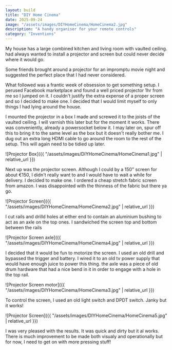 ```yaml
---
layout: build
title: "DIY Home Cinema"
date: 2025-09-24
image: "/assets/images/DIYHomeCinema/HomeCinema2.jpg"
description: "A handy organiser for your remote controls"
category: "Inventions"
---
```

My house has a large combined kitchen and living room with vaulted ceiling. had always wanted to install a projector and screen but could never decide where it would go. 

Some friends brought around a projector for an impromptu movie night and suggested the perfect place that I had never considered.

What followed was a frantic week of obsession to get something setup. I perused Facebook marketplace and found a well priced projector 1hr from me so I jumped on it. I couldn't justify the extra expense of a proper screen and so I decided to make one. I decided that I would limit myself to only things I had lying around the house.

I mounted the projector in a box I made and screwed it to the joists of the vaulted ceiling. I will varnish this later but for the moment it works. There was conveniently, already a powersocket below it. I may later on, spur off this to bring it to the same level as the box but it doesn't really bother me. I dug out an extra long HDMI cable to go around the room to the rest of the setup. This will again need to be tidied up later.

![Projector Box]({{ "/assets/images/DIYHomeCinema/HomeCinema1.jpg" | relative_url }})

Next up was the projector screen. Although I could by a 150" screen for about €150, I didn't really want to and I would have to wait a while for delivery. I decided to make one. I ordered a cheap stretch fabric screen from amazon. I was disappointed with the thinness of the fabric but there ya go. 

![Projector Screen]({{ "/assets/images/DIYHomeCinema/HomeCinema2.jpg" | relative_url }})

I cut rails and drilld holes at either end to contain an aluminium bushing to act as an axle on the top ones. I sandwiched the screen top and bottom between the rails 

![Projector Screen axle]({{ "/assets/images/DIYHomeCinema/HomeCinema4.jpg" | relative_url }})

I decided that it would be fun to motorize the screen. I used an old drill and bypassed the trigger and battery. I wired it to an old tv power supply that would have enough juice to power this thing. the axle was a piece of old drum hardware that had a nice bend in it in order to engage with a hole in the top rail.

![Projector Screen motor]({{ "/assets/images/DIYHomeCinema/HomeCinema3.jpg" | relative_url }})

To control the screen, I used an old light switch and DPDT switch. Janky but it works!

![Projector Screen]({{ "/assets/images/DIYHomeCinema/HomeCinema5.jpg" | relative_url }})

I was very pleased with the results. It was quick and dirty but it al works. There is much improvement to be made both visualy and operationally but for now, I need to get on with more pressing stuff!


